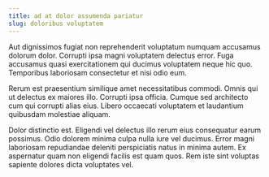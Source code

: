 ```yaml
---
title: ad at dolor assumenda pariatur
slug: doloribus voluptatem
---
```


Aut dignissimos fugiat non reprehenderit voluptatum numquam accusamus dolorum dolor. Corrupti ipsa magni voluptatem delectus error. Fuga accusamus quasi exercitationem qui ducimus voluptatem neque hic quo. Temporibus laboriosam consectetur et nisi odio eum.

Rerum est praesentium similique amet necessitatibus commodi. Omnis qui ut delectus ex maiores illo. Corrupti ipsa officia. Cumque sed architecto cum qui corrupti alias eius. Libero occaecati voluptatem et laudantium quibusdam molestiae aliquam.

Dolor distinctio est. Eligendi vel delectus illo rerum eius consequatur earum possimus. Odio dolorem minima culpa nulla iure vel ducimus. Error magni laboriosam repudiandae deleniti perspiciatis natus in minima autem. Ex aspernatur quam non eligendi facilis est quam quos. Rem iste sint voluptas sapiente dolores dicta voluptates vel.
